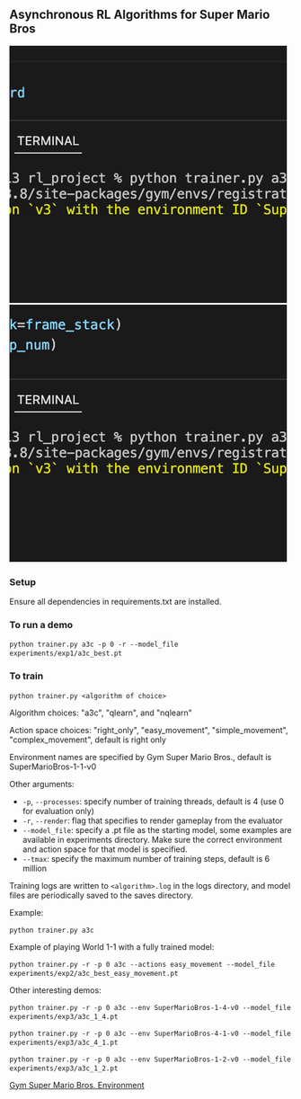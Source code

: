 ## Asynchronous RL Algorithms for Super Mario Bros
![Alt Text](media/mario.gif)
![Alt Text](media/1_4.gif)
### Setup
Ensure all dependencies in requirements.txt are installed. 
### To run a demo
```
python trainer.py a3c -p 0 -r --model_file experiments/exp1/a3c_best.pt
```

### To train
```
python trainer.py <algorithm of choice>
```

Algorithm choices: "a3c", "qlearn", and "nqlearn"

Action space choices: "right_only", "easy_movement", "simple_movement", "complex_movement", default is right only

Environment names are specified by Gym Super Mario Bros., default is SuperMarioBros-1-1-v0

Other arguments:
* ```-p```, ```--processes```: specify number of training threads, default is 4 (use 0 for evaluation only)
* ```-r```, ```--render```: flag that specifies to render gameplay from the evaluator
* ```--model_file```: specify a .pt file as the starting model, some examples are available in experiments directory. Make sure the correct environment and action space for that model is specified.
* ```--tmax```: specify the maximum number of training steps, default is 6 million

Training logs are written to ```<algorithm>.log``` in the logs directory, and model files are periodically saved to the saves directory.

Example: 

```
python trainer.py a3c
```

Example of playing World 1-1 with a fully trained model:

```
python trainer.py -r -p 0 a3c --actions easy_movement --model_file experiments/exp2/a3c_best_easy_movement.pt
```

Other interesting demos:
```
python trainer.py -r -p 0 a3c --env SuperMarioBros-1-4-v0 --model_file experiments/exp3/a3c_1_4.pt
```

```
python trainer.py -r -p 0 a3c --env SuperMarioBros-4-1-v0 --model_file experiments/exp3/a3c_4_1.pt
```

```
python trainer.py -r -p 0 a3c --env SuperMarioBros-1-2-v0 --model_file experiments/exp3/a3c_1_2.pt
```

[Gym Super Mario Bros. Environment](https://github.com/Kautenja/gym-super-mario-bros)
